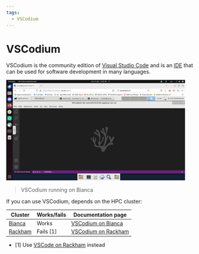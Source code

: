 ```yaml
---
tags:
  - VSCodium
---
```


# VSCodium

VSCodium is the community edition of [Visual Studio Code](vscode.md)
and is an [IDE](../software/ides.md) that can be used for software development in many languages.

![VSCodium running on Bianca](../software/img/vscodium_on_bianca_480_x_270.png)

> VSCodium running on Bianca

If you can use VSCodium, depends on the HPC cluster:

Cluster                                 | Works/fails |Documentation page
----------------------------------------|-------------|---------------------------------------------------------------
[Bianca](../cluster_guides/bianca.md)   | Works       |[VSCodium on Bianca](../software/vscodium_on_bianca.md)
[Rackham](../cluster_guides/rackham.md) | Fails [1]   |[VSCodium on Rackham](../software/vscodium_on_rackham.md)

- [1] Use [VSCode on Rackham](../software/vscode_on_rackham.md) instead
